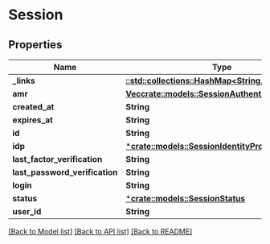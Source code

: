 # Session

## Properties
Name | Type | Description | Notes
------------ | ------------- | ------------- | -------------
**_links** | [**::std::collections::HashMap<String, Value>**](Value.md) |  | [optional] 
**amr** | [**Vec<crate::models::SessionAuthenticationMethod>**](SessionAuthenticationMethod.md) |  | [optional] 
**created_at** | **String** |  | [optional] 
**expires_at** | **String** |  | [optional] 
**id** | **String** |  | [optional] 
**idp** | [***crate::models::SessionIdentityProvider**](SessionIdentityProvider.md) |  | [optional] 
**last_factor_verification** | **String** |  | [optional] 
**last_password_verification** | **String** |  | [optional] 
**login** | **String** |  | [optional] 
**status** | [***crate::models::SessionStatus**](SessionStatus.md) |  | [optional] 
**user_id** | **String** |  | [optional] 

[[Back to Model list]](../README.md#documentation-for-models) [[Back to API list]](../README.md#documentation-for-api-endpoints) [[Back to README]](../README.md)


